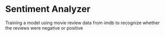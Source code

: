 # Sentiment Analyzer
 Training a model using movie review data from imdb to recognize whether the reviews were negative or positive
